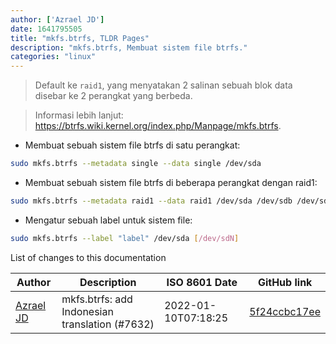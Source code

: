 ```yaml
---
author: ['Azrael JD']
date: 1641795505
title: "mkfs.btrfs, TLDR Pages"
description: "mkfs.btrfs, Membuat sistem file btrfs."
categories: "linux"
---
```

> Default ke `raid1`, yang menyatakan 2 salinan sebuah blok data disebar ke 2 perangkat yang berbeda.

> Informasi lebih lanjut: <https://btrfs.wiki.kernel.org/index.php/Manpage/mkfs.btrfs>.

- Membuat sebuah sistem file btrfs di satu perangkat:

```bash
sudo mkfs.btrfs --metadata single --data single /dev/sda
```

- Membuat sebuah sistem file btrfs di beberapa perangkat dengan raid1:

```bash
sudo mkfs.btrfs --metadata raid1 --data raid1 /dev/sda /dev/sdb /dev/sdN
```

- Mengatur sebuah label untuk sistem file:

```bash
sudo mkfs.btrfs --label "label" /dev/sda [/dev/sdN]
```
List of changes to this documentation


Author | Description | ISO 8601 Date | GitHub link
------|-----|-----|-----
[Azrael JD](mailto:94840719+azraeljd@users.noreply.github.com) | mkfs.btrfs: add Indonesian translation (#7632) | 2022-01-10T07:18:25 | [5f24ccbc17ee](https://github.com/tldr-pages/tldr/commit/5f24ccbc17ee3d09ac3f02b2780a5915b301aef0)

